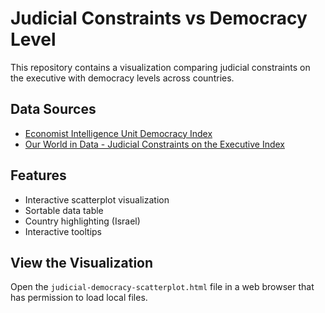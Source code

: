 # Judicial Constraints vs Democracy Level

This repository contains a visualization comparing judicial constraints on the executive with democracy levels across countries.

## Data Sources
- [Economist Intelligence Unit Democracy Index](https://www.wikiwand.com/en/articles/The_Economist_Democracy_Index)
- [Our World in Data - Judicial Constraints on the Executive Index](https://ourworldindata.org/grapher/judicial-constraints-on-the-executive-index)

## Features
- Interactive scatterplot visualization
- Sortable data table
- Country highlighting (Israel)
- Interactive tooltips

## View the Visualization
Open the `judicial-democracy-scatterplot.html` file in a web browser that has permission to load local files. 